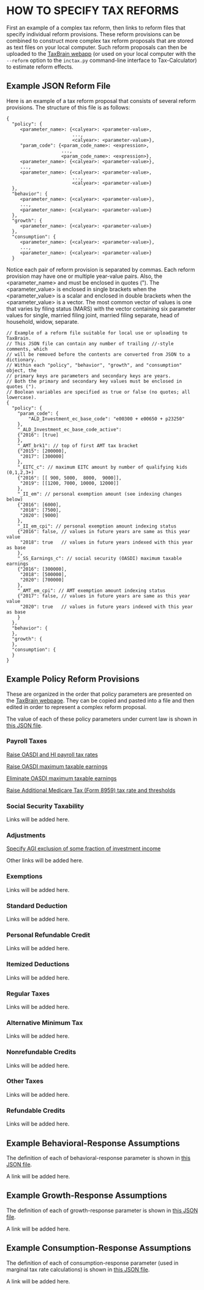 # HOW TO SPECIFY TAX REFORMS

First an example of a complex tax reform, then links to reform files
that specify individual reform provisions.  These reform provisions
can be combined to construct more complex tax reform proposals that
are stored as text files on your local computer.  Such reform
proposals can then be uploaded to the [TaxBrain
webapp](http://www.ospc.org/taxbrain/file/) (or used on your local
computer with the `--reform` option to the `inctax.py` command-line
interface to Tax-Calculator) to estimate reform effects.

## Example JSON Reform File

Here is an example of a tax reform proposal that consists of several
reform provisions.  The structure of this file is as follows:

```
{
  "policy": {
     <parameter_name>: {<calyear>: <parameter-value>,
                        ...,
                        <calyear>: <parameter-value>},
     "param_code": {<param_code_name>: <expression>,
                    ...,
                    <param_code_name>: <expression>},
     <parameter_name>: {<calyear>: <parameter-value>},
     ...,
     <parameter_name>: {<calyear>: <parameter-value>,
                        ...,
                        <calyear>: <parameter-value>}
  },
  "behavior": {
     <parameter_name>: {<calyear>: <parameter-value>},
     ...,
     <parameter_name>: {<calyear>: <parameter-value>}
  },
  "growth": {
     <parameter_name>: {<calyear>: <parameter-value>}
  },
  "consumption": {
     <parameter_name>: {<calyear>: <parameter-value>},
     ...,
     <parameter_name>: {<calyear>: <parameter-value>}
  }
```

Notice each pair of reform provision is separated by commas.
Each reform provision may have one or multiple year-value pairs.
Also, the <parameter_name> and <calyear> must be enclosed in quotes (").
The <parameter_value> is enclosed in single brackets when
the <parameter_value> is a scalar and enclosed in double brackets when
the <parameter_value> is a vector.  The most common vector of values
is one that varies by filing status (MARS) with the vector containing
six parameter values for single, married filing joint, married filing
separate, head of household, widow, separate.

```
// Example of a reform file suitable for local use or uploading to TaxBrain.
// This JSON file can contain any number of trailing //-style comments, which
// will be removed before the contents are converted from JSON to a dictionary.
// Within each "policy", "behavior", "growth", and "consumption" object, the
// primary keys are parameters and secondary keys are years.
// Both the primary and secondary key values must be enclosed in quotes (").
// Boolean variables are specified as true or false (no quotes; all lowercase).
{
  "policy": {
    "param_code": {
        "ALD_Investment_ec_base_code": "e00300 + e00650 + p23250"
    },
    "_ALD_Investment_ec_base_code_active":
    {"2016": [true]
    },
    "_AMT_brk1": // top of first AMT tax bracket
    {"2015": [200000],
     "2017": [300000]
    },
    "_EITC_c": // maximum EITC amount by number of qualifying kids (0,1,2,3+)
    {"2016": [[ 900, 5000,  8000,  9000]],
     "2019": [[1200, 7000, 10000, 12000]]
    },
    "_II_em": // personal exemption amount (see indexing changes below)
    {"2016": [6000],
     "2018": [7500],
     "2020": [9000]
    },
    "_II_em_cpi": // personal exemption amount indexing status
    {"2016": false, // values in future years are same as this year value
     "2018": true   // values in future years indexed with this year as base
    },
    "_SS_Earnings_c": // social security (OASDI) maximum taxable earnings
    {"2016": [300000],
     "2018": [500000],
     "2020": [700000]
    },
    "_AMT_em_cpi": // AMT exemption amount indexing status
    {"2017": false, // values in future years are same as this year value
     "2020": true   // values in future years indexed with this year as base
    }
  },
  "behavior": {
  },
  "growth": {
  },
  "consumption": {
  }
}
```

## Example Policy Reform Provisions

These are organized in the order that policy parameters are presented
on the [TaxBrain webpage](http://www.ospc.org/taxbrain/).  They can be
copied and pasted into a file and then edited in order to represent a
complex reform proposal.

The value of each of these policy parameters under current law is
shown in [this JSON file](../current_law_policy.json).

### Payroll Taxes

[Raise OASDI and HI payroll tax rates](ptaxes0.txt)

[Raise OASDI maximum taxable earnings](ptaxes1.txt)

[Eliminate OASDI maximum taxable earnings](ptaxes2.txt)

[Raise Additional Medicare Tax (Form 8959) tax rate and
thresholds](ptaxes3.txt)

### Social Security Taxability

Links will be added here.

### Adjustments

[Specify AGI exclusion of some fraction of investment
income](adjust0.txt)

Other links will be added here.

### Exemptions

Links will be added here.

### Standard Deduction

Links will be added here.

### Personal Refundable Credit

Links will be added here.

### Itemized Deductions

Links will be added here.

### Regular Taxes

Links will be added here.

### Alternative Minimum Tax

Links will be added here.

### Nonrefundable Credits

Links will be added here.

### Other Taxes

Links will be added here.

### Refundable Credits

Links will be added here.

## Example Behavioral-Response Assumptions

The definition of each of behavioral-response parameter is shown in
[this JSON file](../behavior.json).

A link will be added here.

## Example Growth-Response Assumptions

The definition of each of growth-response parameter is shown in [this
JSON file](../growth.json).

A link will be added here.

## Example Consumption-Response Assumptions

The definition of each of consumption-response parameter (used in
marginal tax rate calculations) is shown in [this JSON
file](../consumption.json).

A link will be added here.
